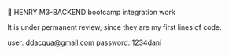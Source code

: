 

📌 HENRY M3-BACKEND bootcamp integration work

It is under permanent review, since they are my first lines of code.

user: ddacqua@gmail.com password: 1234dani
